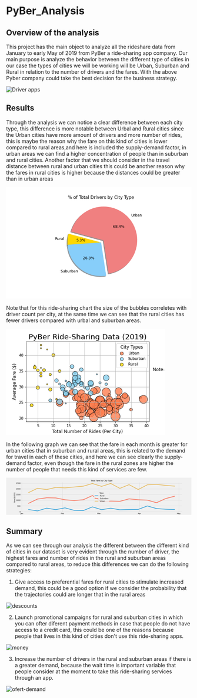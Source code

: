 # PyBer_Analysis

## Overview of the analysis 

This project has the main object to analyze all the rideshare data from January to early May of 2019 from PyBer a ride-sharing app company. Our main purpose is analyze the behavior between the different type of cities in our case the types of cities we will be working will be Urban, Suburban and Rural in relation to the number of drivers and the fares. With the above Pyber company could take the best decision for the business strategy.

![Driver apps](https://www.cbvcvehiclemanagement.co.uk/wp/wp-content/uploads/2018/11/driverapps.jpg)

## Results

Through the analysis we can notice a clear difference between each city type, this difference is more notable between Urbal and Rural cities since the Urban cities have more amount of drivers and more number of rides, this is maybe the reason why the fare on this kind of cities is lower compared to rural areas,and here is included the supply-demand factor, in urban areas we can find a higher concentration of people than in suburban and rural cities. Another factor that we should consider in the travel distance between rural and urban cities this could be another reason why the fares in rural cities is higher because the distances could be greater than in urban areas


![Number of drivers](https://github.com/alesandelmoral/PyBer_Analysis/blob/main/analysis/Fig7.png)

Note that for this ride-sharing chart the size of the bubbles correletes with driver count per city, at the same time we can see that the rural cities has fewer drivers compared with urbal and suburban areas.

![Ride-sharing data](https://github.com/alesandelmoral/PyBer_Analysis/blob/main/analysis/Fig1.png)

In the following graph we can see that the fare in each month is greater for urban cities that in suburban and rural areas, this is related to the demand for travel in each of these cities, and here we can see clearly the supply-demand factor, even though the fare in the rural zones are higher the number of people that needs this kind of services are few.

![Ride-sharing data](https://github.com/alesandelmoral/PyBer_Analysis/blob/main/analysis/Total%20Fare%20by%20City.png)

## Summary

As we can see through our analysis the different between the different kind of cities in our dataset is very evident through the number of driver, the highest fares and number of rides in the rural and suburban areas compared to rural areas, to reduce this differences we can do the following strategies:

1. Give access to preferential fares for rural cities to stimulate increased demand, this could be a good option if we consider the probability that the trajectories could are longer that in the rural areas

![descounts](https://franciscotorreblanca.es/wp-content/uploads/2017/04/cupones-descuento-estrategia-marketing.jpg)

2. Launch promotional campaigns for rural and suburban cities in which you can ofter diferent payment methods in case that people do not have access to a credit card, this 
could be one of the reasons because people that lives in this kind of cities don't use this ride-sharing apps.

![money](https://eldiariodefinanzas.com/wp-content/uploads/2019/06/Portada_Efectivo.jpg)

3. Increase the number of drivers in the rural and suburban areas if there is a greater demand, because the wait time is important variable that people consider at the moment to take this ride-sharing services through an app.

![ofert-demand](https://media.istockphoto.com/vectors/demand-over-supply-vector-id1263079549?k=6&m=1263079549&s=612x612&w=0&h=dbaCzK3I7bFDxfZ2d8FWMWUKk_4XiGXgdL5B21LNBZc=)


